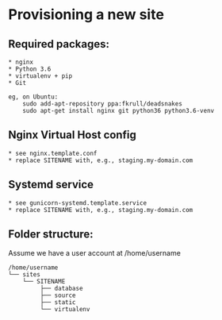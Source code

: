 Provisioning a new site
=======================
   
## Required packages:
    * nginx
    * Python 3.6
    * virtualenv + pip
    * Git

    eg, on Ubuntu:
        sudo add-apt-repository ppa:fkrull/deadsnakes
        sudo apt-get install nginx git python36 python3.6-venv

## Nginx Virtual Host config
    * see nginx.template.conf
    * replace SITENAME with, e.g., staging.my-domain.com
    
## Systemd service
    * see gunicorn-systemd.template.service
    * replace SITENAME with, e.g., staging.my-domain.com
    
## Folder structure:
Assume we have a user account at /home/username

    /home/username
    └── sites
        └── SITENAME
             ├── database
             ├── source
             ├── static
             └── virtualenv


